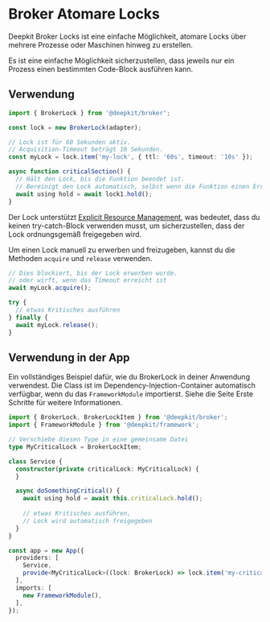 # Broker Atomare Locks

Deepkit Broker Locks ist eine einfache Möglichkeit, atomare Locks über mehrere Prozesse oder Maschinen hinweg zu erstellen. 

Es ist eine einfache Möglichkeit sicherzustellen, dass jeweils nur ein Prozess einen bestimmten Code-Block ausführen kann.

## Verwendung

```typescript
import { BrokerLock } from '@deepkit/broker';

const lock = new BrokerLock(adapter);

// Lock ist für 60 Sekunden aktiv.
// Acquisition-Timeout beträgt 10 Sekunden.
const myLock = lock.item('my-lock', { ttl: '60s', timeout: '10s' });

async function criticalSection() {
  // Hält den Lock, bis die Funktion beendet ist.
  // Bereinigt den Lock automatisch, selbst wenn die Funktion einen Error wirft.
  await using hold = await lock1.hold();
}
```

Der Lock unterstützt [Explicit Resource Management](https://github.com/tc39/proposal-explicit-resource-management), was bedeutet, dass du keinen try-catch-Block verwenden musst, um sicherzustellen, dass der Lock ordnungsgemäß freigegeben wird.

Um einen Lock manuell zu erwerben und freizugeben, kannst du die Methoden `acquire` und `release` verwenden.

```typescript
// Dies blockiert, bis der Lock erworben wurde.
// oder wirft, wenn das Timeout erreicht ist
await myLock.acquire();

try {
  // etwas Kritisches ausführen
} finally {
  await myLock.release();
}
```

## Verwendung in der App

Ein vollständiges Beispiel dafür, wie du BrokerLock in deiner Anwendung verwendest.
Die Class ist im Dependency-Injection-Container automatisch verfügbar, wenn du das `FrameworkModule` importierst.
Siehe die Seite Erste Schritte für weitere Informationen.

```typescript
import { BrokerLock, BrokerLockItem } from '@deepkit/broker';
import { FrameworkModule } from '@deepkit/framework';

// Verschiebe diesen Type in eine gemeinsame Datei
type MyCriticalLock = BrokerLockItem;

class Service {
  constructor(private criticalLock: MyCriticalLock) {
  }

  async doSomethingCritical() {
    await using hold = await this.criticalLock.hold();
    
    // etwas Kritisches ausführen,
    // Lock wird automatisch freigegeben
  }
}

const app = new App({
  providers: [
    Service,
    provide<MyCriticalLock>((lock: BrokerLock) => lock.item('my-critical-lock', { ttl: '60s', timeout: '10s' })),
  ],
  imports: [
    new FrameworkModule(),
  ],
});
```